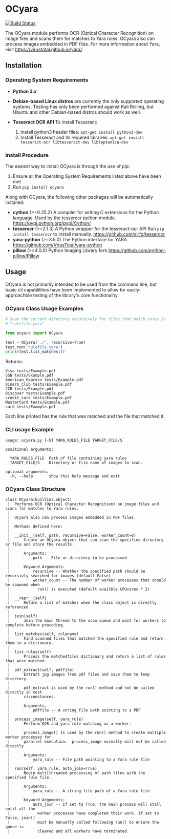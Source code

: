 # OCyara
[![Build Status](https://travis-ci.org/bandrel/OCyara.svg?branch=master)](https://travis-ci.org/bandrel/OCyara)

The OCyara module performs OCR (Optical Character Recognition) on image
files and scans them for matches to Yara rules.  OCyara also can process
images embedded in PDF files. For more information about Yara, visit
https://virustotal.github.io/yara/.

## Installation
### Operating System Requirements

- **Python 3.x**
- **Debian-based Linux distros** are currently the only supported
  operating systems. Testing has only been performed against Kali
  Rolling, but Ubuntu and other Debian-based distros should work as
  well.
- **Tesseract OCR API**
  To install Tesseract:

  1. Install python3 header files: `apt-get install python3-dev`
  2. Install Tesseract and its required libraries:
     `apt-get install tesseract-ocr libtesseract-dev libleptonica-dev`



### Install Procedure
The easiest way to install OCyara is through the use of pip:

  1. Ensure all the Operating System Requirements listed above have been met
  2. Run `pip install ocyara`

Along with OCyara, the following other packages will be automatically
installed:
 - **cython** (>=0.25.2) A compiler for writing C extensions for the
   Python language. Used by the tesserocr python module.
   https://pypi.python.org/pypi/Cython/
 - **tesserocr** (>=2.1.3) A Python wrapper for the tesseract-ocr API
   Run `pip install tesserocr` to install manually.
   https://github.com/sirfz/tesserocr
 - **yara-python** (>=3.5.0) The Python interface for YARA
   https://github.com/VirusTotal/yara-python
 - **pillow** (>=4.0.0) Python Imaging Library fork
   https://github.com/python-pillow/Pillow


## Usage

OCyara is not primarily intended to be used from the command line, but
basic cli capablilities have been implemented to allow for
easily-approachble testing of the library's core functionality.

### OCyara Class Usage Examples

```python
# Scan the current directory recursively for files that match rules in
# "rulefile.yara"

from ocyara import OCyara

test = OCyara('./', recursive=True)
test.run('rulefile.yara')
print(test.list_matches())
```

Returns:
```
Visa tests/Example.pdf
SSN tests/Example.pdf
American_Express tests/Example.pdf
Diners_Club tests/Example.pdf
JCB tests/Example.pdf
Discover tests/Example.pdf
credit_card tests/Example.pdf
MasterCard tests/Example.pdf
card tests/Example.pdf
```

Each line printed has the rule that was matched and the file that
matched it.

### CLI usage Example


```
usage: ocyara.py [-h] YARA_RULES_FILE TARGET_FILE/S`

positional arguments:

  YARA_RULES_FILE  Path of file containing yara rules
  TARGET_FILE/S    Directory or file name of images to scan.

optional arguments:
  -h, --help       show this help message and exit
```

### OCyara Class Structure

```
class OCyara(builtins.object)
 |  Performs OCR (Optical Character Recognition) on image files and scans for matches to Yara rules.
 |
 |  OCyara also can process images embedded in PDF files.
 |
 |  Methods defined here:
 |
 |  __init__(self, path, recursive=False, worker_count=8)
 |      Create an OCyara object that can scan the specified directory or file and store the results.
 |
 |      Arguments:
 |          path -- File or directory to be processed
 |
 |      Keyword Arguments:
 |          recursive -- Whether the specified path should be recursivly searched for images (default False)
 |          worker_count -- The number of worker processes that should be spawned when
 |            run() is executed (default availble CPUcores * 2)
 |
 |  __repr__(self)
 |      Return a list of matches when the class object is directly referenced
 |
 |  join(self)
 |      Join the main thread to the scan queue and wait for workers to complete before proceding.
 |
 |  list_matches(self, rulename)
 |      Find scanned files that matched the specified rule and return them in a dictionary.
 |
 |  list_rules(self)
 |      Process the matchedfiles dictionary and return a list of rules that were matched.
 |
 |  pdf_extract(self, pdffile)
 |      Extract jpg images from pdf files and save them to temp directory.
 |
 |      pdf_extract is used by the run() method and not be called directly in most
 |      circumstances.
 |
 |      Arguments:
 |          pdffile -- A string file path pointing to a PDF
 |
 |  process_image(self, yara_rule)
 |      Perform OCR and yara rule matching as a worker.
 |
 |      process_image() is used by the run() method to create multiple worker processes for
 |      parallel execution.  process_image normally will not be called directly.
 |
 |      Arguments:
 |          yara_rule -- File path pointing to a Yara rule file
 |
 |  run(self, yara_rule, auto_join=True)
 |      Begin multithreaded processing of path files with the specified rule file.
 |
 |      Arguments:
 |          yara_rule -- A string file path of a Yara rule file
 |
 |      Keyword Arguments:
 |          auto_join -- If set to True, the main process will stall until all the
 |            worker processes have completed their work. If set to False, join()
 |            must be manually called following run() to ensure the queue is
 |            cleared and all workers have terminated.
```
